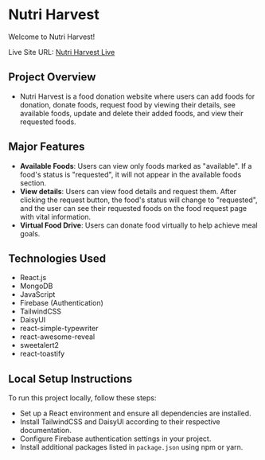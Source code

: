 # Nutri Harvest

Welcome to Nutri Harvest!

Live Site URL: [Nutri Harvest Live](https://glistening-paletas-065bec.netlify.app/)

## Project Overview

- Nutri Harvest is a food donation website where users can add foods for donation, donate foods, request food by viewing their details, see available foods, update and delete their added foods, and view their requested foods.

## Major Features

- **Available Foods**: Users can view only foods marked as "available". If a food's status is "requested", it will not appear in the available foods section.
- **View details**: Users can view food details and request them. After clicking the request button, the food's status will change to "requested", and the user can see their requested foods on the food request page with vital information.
- **Virtual Food Drive**: Users can donate food virtually to help achieve meal goals.

## Technologies Used

- React.js
- MongoDB
- JavaScript
- Firebase (Authentication)
- TailwindCSS
- DaisyUI
- react-simple-typewriter
- react-awesome-reveal
- sweetalert2
- react-toastify

## Local Setup Instructions

To run this project locally, follow these steps:

- Set up a React environment and ensure all dependencies are installed.
- Install TailwindCSS and DaisyUI according to their respective documentation.
- Configure Firebase authentication settings in your project.
- Install additional packages listed in `package.json` using npm or yarn.

